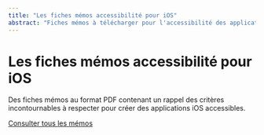 ```yaml
---
title: "Les fiches mémos accessibilité pour iOS"
abstract: "Fiches mémos à télécharger pour l'accessibilité des applications iOS"
---
```


# Les fiches mémos accessibilité pour iOS

Des fiches mémos au format PDF contenant un rappel des critères incontournables à respecter pour créer des applications iOS accessibles.

[Consulter tous les mémos](../../../articles/memo-accessibilite/)
